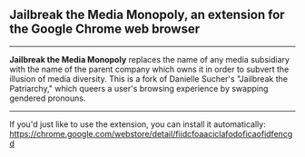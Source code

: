 ## Jailbreak the Media Monopoly, an extension for the Google Chrome web browser
---------------
**Jailbreak the Media Monopoly** replaces the name of any media subsidiary with the name of the parent company which owns it in order to subvert the illusion of media diversity. This is a fork of Danielle Sucher's  "Jailbreak the Patriarchy," which queers a user's browsing experience by swapping gendered pronouns.

***

If you'd just like to use the extension, you can install it automatically:
https://chrome.google.com/webstore/detail/fiidcfoaaciclafodoficaofidfencgd